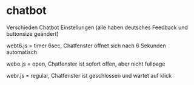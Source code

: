 # chatbot
Verschieden Chatbot Einstellungen (alle haben deutsches Feedback und buttonsize geändert)

webt6.js = timer 6sec, Chatfenster öffnet sich nach 6 Sekunden automatisch

webo.js = open, Chatfenster ist sofort offen, aber nicht fullpage

webr.js = regular, Chatfenster ist geschlossen und wartet auf klick
